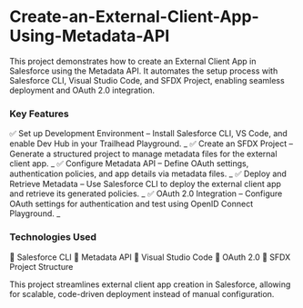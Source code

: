 # Create-an-External-Client-App-Using-Metadata-API
This project demonstrates how to create an External Client App in Salesforce using the Metadata API. It automates the setup process with Salesforce CLI, Visual Studio Code, and SFDX Project, enabling seamless deployment and OAuth 2.0 integration. 
### Key Features
✅ Set up Development Environment – Install Salesforce CLI, VS Code, and enable Dev Hub in your Trailhead Playground. _
✅ Create an SFDX Project – Generate a structured project to manage metadata files for the external client app. _
✅ Configure Metadata API – Define OAuth settings, authentication policies, and app details via metadata files. _
✅ Deploy and Retrieve Metadata – Use Salesforce CLI to deploy the external client app and retrieve its generated policies. _
✅ OAuth 2.0 Integration – Configure OAuth settings for authentication and test using OpenID Connect Playground. _

### Technologies Used
🔹 Salesforce CLI
🔹 Metadata API
🔹 Visual Studio Code
🔹 OAuth 2.0
🔹 SFDX Project Structure

This project streamlines external client app creation in Salesforce, allowing for scalable, code-driven deployment instead of manual configuration. 
